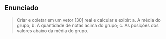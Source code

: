 ## Enunciado

> Criar e coletar em um vetor [30] real e calcular e exibir: 
> a. A média do grupo; 
> b. A quantidade de notas acima do grupo; 
> c. As posições dos valores abaixo da média do grupo. 